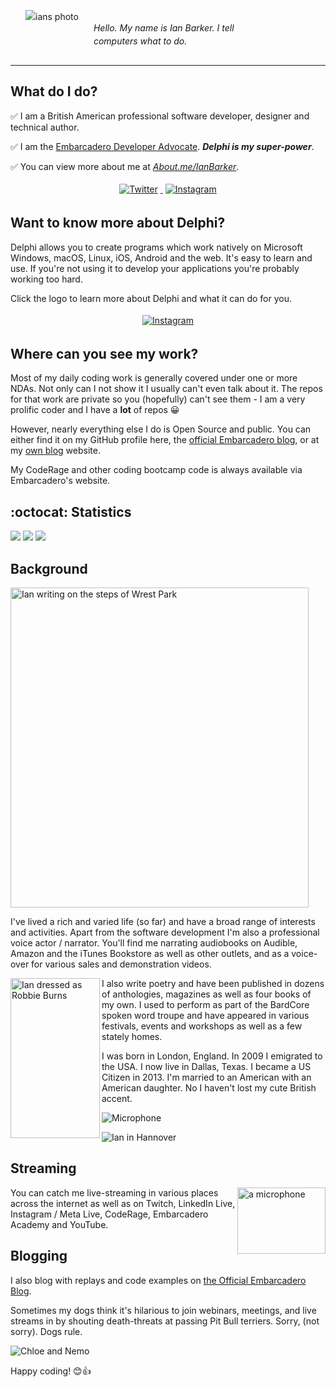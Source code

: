 
<span style="line-height: 1.5; vertical-align: middle; display: inline-block;">

<p align="center">
<a href="https://www.repeatinformation.com" target="_blank">
    <img src="https://www.repeatinformation.com/profile_pics/ianbarker.jpg" alt="ians photo" style="float: left; margin:24px">
  </a>

</p>  

  <BR /><BR /> _Hello.  My name is Ian Barker.  I tell computers what to do._

</span>

<span style="clear: both; display: table">

</span>


---

## What do I do?

✅ I am a British American professional software developer, designer and technical author.

✅ I am the [Embarcadero Developer Advocate](https://blogs.embarcadero.com/chief-developer-advocate-and-engineer-jim-mckeeth-moves-to-new-role/).  **_Delphi is my super-power_**.

✅ You can view more about me at [_About.me/IanBarker_](https://About.me/IanBarker).

<p align="center">

  <a href="https://twitter.com/punctuation" target="_blank">
    <img src="https://www.repeatinformation.com/profile_pics/twitter.svg" alt="Twitter" style="vertical-align:top; margin:4px">
  </a>  

  <a href="https://www.instagram.com/repeatinformation/" target="_blank">
    <img src="https://www.repeatinformation.com/profile_pics/instagram.svg" alt="Instagram" style="vertical-align:left; margin:4px">
  </a>

</p>

## Want to know more about Delphi? 
Delphi allows you to create programs which work natively on Microsoft Windows, macOS, Linux, iOS, Android and the web. It's easy to learn and use. If you're not using it to develop your applications you're probably working too hard.

Click the logo to learn more about Delphi and what it can do for you.

<p align="center">
<a href="https://www.embarcadero.com/products/delphi" target="_blank">
    <img src="https://www.repeatinformation.com/profile_pics/delphi_logo.png" alt="Instagram" style="align:center; margin:4px">
  </a>
</p>

## Where can you see my work?

Most of my daily coding work is generally covered under one or more NDAs.  Not only can I not show it I usually can't even talk about it.  The repos for that work are private so you (hopefully) can't see them - I am a very prolific coder and I have a **lot** of repos 😀

However, nearly everything else I do is Open Source and public.  You can either find it on my GitHub profile here, the [official Embarcadero blog](https://blogs.embarcadero.com), or at my [own blog](https://www.codedotshow.com/blog/) website.

My CodeRage and other coding bootcamp code is always available via Embarcadero's website.

## :octocat: Statistics

![](https://github-profile-summary-cards.vercel.app/api/cards/profile-details?username=checkdigits&theme=github_dark) 
![](https://github-profile-summary-cards.vercel.app/api/cards/stats?username=checkdigits&theme=github_dark) 
![](https://github-profile-summary-cards.vercel.app/api/cards/repos-per-language?username=checkdigits&theme=github_dark) 

## Background


<img src="https://www.repeatinformation.com/profile_pics/ianb_poetry_steps.jpg" align="center"
     alt="Ian writing on the steps of Wrest Park" width="477" height="512">

I've lived a rich and varied life (so far) and have a broad range of interests and activities.  Apart from the software development I'm also a professional voice actor / narrator.  You'll find me narrating audiobooks on Audible, Amazon and the iTunes Bookstore as well as other outlets, and as a voice-over for various sales and demonstration videos.

<img src="https://www.repeatinformation.com/profile_pics/ianb_robbieburns.jpg" align="left"
     alt="Ian dressed as Robbie Burns" width="143" height="256">

I also write poetry and have been published in dozens of anthologies, magazines as well as four books of my own.  I used to perform as part of the BardCore spoken word troupe and have appeared in various festivals, events and workshops as well as a few stately homes. 

 
 I was born in London, England.  In 2009 I emigrated to the USA.  I now live in Dallas, Texas.  I became a US Citizen in 2013.  I'm married to an American with an American daughter.  No I haven't lost my cute British accent. 

![Microphone](https://www.repeatinformation.com/profile_pics/ianb_mic.jpg)



![Ian in Hannover](https://www.repeatinformation.com/profile_pics/ianb_hannover.jpg)


## Streaming

<img src="https://www.repeatinformation.com/profile_pics/mic.jpg" align="right"
     alt="a microphone" width="141" height="106">

You can catch me live-streaming in various places across the internet as well as on Twitch, LinkedIn Live, Instagram / Meta Live, CodeRage, Embarcadero Academy and YouTube.  

## Blogging

I also blog with replays and code examples on <a href="https://blogs.embarcadero.com/author/ianbarker/" target="_blank">the Official Embarcadero Blog</a>.

Sometimes my dogs think it's hilarious to join webinars, meetings, and live streams in by shouting death-threats at passing Pit Bull terriers.  Sorry, (not sorry).  Dogs rule.

![Chloe and Nemo](https://www.repeatinformation.com/profile_pics/chloeandnemo.jpg)

Happy coding! 😊👍
